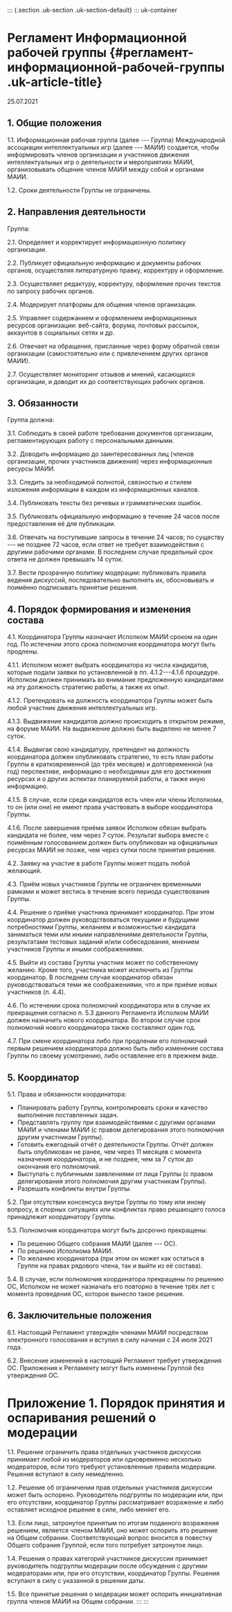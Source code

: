 ::: {.section .uk-section .uk-section-default}
::: uk-container
# Регламент Информационной рабочей группы {#регламент-информационной-рабочей-группы .uk-article-title}

25.07.2021

## 1. Общие положения

1.1. Информационная рабочая группа (далее --- Группа) Международной
ассоциации интеллектуальных игр (далее --- МАИИ) создается, чтобы
информировать членов организации и участников движения интеллектуальных
игр о деятельности и мероприятиях МАИИ, организовывать общение членов
МАИИ между собой и органами МАИИ.

1.2. Сроки деятельности Группы не ограничены.

## 2. Направления деятельности

Группа:

2.1. Определяет и корректирует информационную политику организации.

2.2. Публикует официальную информацию и документы рабочих органов,
осуществляя литературную правку, корректуру и оформление.

2.3. Осуществляет редактуру, корректуру, оформление прочих текстов по
запросу рабочих органов.

2.4. Модерирует платформы для общения членов организации.

2.5. Управляет содержанием и оформлением информационных ресурсов
организации: веб-сайта, форума, почтовых рассылок, аккаунтов в
социальных сетях и др.

2.6. Отвечает на обращения, присланные через форму обратной связи
организации (самостоятельно или с привлечением других органов МАИИ).

2.7. Осуществляет мониторинг отзывов и мнений, касающихся организации, и
доводит их до соответствующих рабочих органов.

## 3. Обязанности

Группа должна:

3.1. Соблюдать в своей работе требования документов организации,
регламентирующих работу с персональными данными.

3.2. Доводить информацию до заинтересованных лиц (членов организации,
прочих участников движения) через информационные ресурсы МАИИ.

3.3. Следить за необходимой полнотой, связностью и стилем изложения
информации в каждом из информационных каналов.

3.4. Публиковать тексты без речевых и грамматических ошибок.

3.5. Публиковать официальную информацию в течение 24 часов после
предоставления её для публикации.

3.6. Отвечать на поступившие запросы в течение 24 часов; по существу ---
не позднее 72 часов, если ответ не требует взаимодействия с другими
рабочими органами. В последнем случае предельный срок ответа не должен
превышать 14 суток.

3.7. Вести прозрачную политику модерации: публиковать правила ведения
дискуссий, последовательно выполнять их, обосновывать и поимённо
подписывать принятые решения.

## 4. Порядок формирования и изменения состава

4.1. Координатора Группы назначает Исполком МАИИ сроком на один год. По
истечении этого срока полномочия координатора могут быть продлены.

4.1.1. Исполком может выбрать координатора из числа кандидатов, которые
подали заявки по установленной в пп. 4.1.2---4.1.6 процедуре. Исполком
должен принимать во внимание предложенную кандидатами на эту должность
стратегию работы, а также их опыт.

4.1.2. Претендовать на должность координатора Группы может быть любой
участник движения интеллектуальных игр.

4.1.3. Выдвижение кандидатов должно происходить в открытом режиме, на
форуме МАИИ. На выдвижение должно быть выделено не менее 7 суток.

4.1.4. Выдвигая свою кандидатуру, претендент на должность координатора
должен опубликовать стратегию, то есть план работы Группы в
кратковременной (до трёх месяцев) и долговременной (на год) перспективе,
информацию о необходимых для его достижения ресурсах и о других аспектах
планируемой работы, а также иную информацию.

4.1.5. В случае, если среди кандидатов есть член или члены Исполкома, то
он (или они) не имеют права участвовать в выборе координатора Группы.

4.1.6. После завершения приёма заявок Исполком обязан выбрать кандидата
не более, чем через 7 суток. Результат выбора вместе с поимённым
голосованием должен быть опубликован на официальных ресурсах МАИИ не
позже, чем через сутки после принятия решения.

4.2. Заявку на участие в работе Группы может подать любой желающий.

4.3. Приём новых участников Группы не ограничен временными рамками и
может вестись в течение всего периода существования Группы.

4.4. Решение о приёме участника принимает координатор. При этом
координатор должен руководствоваться текущими и будущими потребностями
Группы, желанием и возможностью кандидата заниматься теми или иными
направлениями деятельности Группы, результатами тестовых заданий и/или
собеседования, мнением участников Группы и иными соображениями.

4.5. Выйти из состава Группы участник может по собственному желанию.
Кроме того, участника может исключить из Группы координатор. В последнем
случае координатор обязан руководствоваться теми же соображениями, что и
при приёме новых участников (п. 4.4).

4.6. По истечении срока полномочий координатора или в случае их
прекращения согласно п. 5.3 данного Регламента Исполком МАИИ должен
назначить нового координатора. Во втором случае срок полномочий нового
координатора также составляют один год.

4.7. При смене координатора либо при продлении его полномочий первым
решением координатора должно быть либо изменение состава Группы по
своему усмотрению, либо оставление его в прежнем виде.

## 5. Координатор

5.1. Права и обязанности координатора:

-   Планировать работу Группы, контролировать сроки и качество
    выполнения поставленных задач.
-   Представлять группу при взаимодействиями с другими органами МАИИ и
    членами МАИИ (с правом делегирования этого полномочия другим
    участникам Группы).
-   Готовить ежегодный отчёт о деятельности Группы. Отчёт должен быть
    опубликован не ранее, чем через 11 месяцев с момента назначения
    координатора, и не позднее, чем за 7 суток до окончания его
    полномочий.
-   Выступать с публичными заявлениями от лица Группы (с правом
    делегирования этого полномочия другим участникам Группы).
-   Разрешать конфликты внутри Группы.

5.2. При отсутствии консенсуса внутри Группы по тому или иному вопросу,
в спорных ситуациях или конфликтах право решающего голоса принадлежит
координатору Группы.

5.3. Полномочия координатора могут быть досрочно прекращены:

-   По решению Общего собрания МАИИ (далее --- ОС).
-   По решению Исполкома МАИИ.
-   По желанию координатора (при этом он может как остаться в Группе на
    правах рядового члена, так и выйти из её состава).

5.4. В случае, если полномочия координатора прекращены по решению ОС,
Исполком не может назначать его повторно в течение трёх лет с момента
проведения ОС, которое вынесло такое решение.

## 6. Заключительные положения

6.1. Настоящий Регламент утверждён членами МАИИ посредством электронного
голосования и вступил в силу начиная с 24 июля 2021 года.

6.2. Внесение изменений в настоящий Регламент требует утверждения ОС.
Приложения к Регламенту могут быть изменены Группой без утверждения ОС.

# Приложение 1. Порядок принятия и оспаривания решений о модерации

1.1. Решение ограничить права отдельных участников дискуссии принимает
любой из модераторов или одновременно несколько модераторов, если того
требуют установленные правила модерации. Решения вступают в силу
немедленно.

1.2. Решение об ограничении прав отдельных участников дискуссии может
быть оспорено. Руководитель подгруппы по модерации или, при его
отсутствии, координатор Группы рассматривает возражение и либо оставляет
исходное решение в силе, либо меняет его.

1.3. Если лицо, затронутое принятым по итогам поданного возражения
решением, является членом МАИИ, оно может оспорить это решение на Общем
собрании. Соответствующий вопрос вносится в повестку Общего собрания
Группой, если того потребует затронутое лицо.

1.4. Решения о правах категорий участников дискуссии принимает
руководитель подгруппы модерации после обсуждения с другими модераторами
или, при его отсутствии, координатор Группы. Решения вступают в силу с
указанной в решении даты.

1.5. Все принятые решения о модерации может оспорить инициативная группа
членов МАИИ на Общем собрании.
:::
:::
